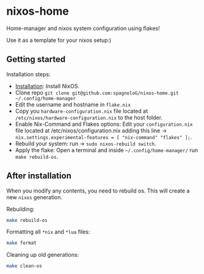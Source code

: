 # nixos-home

Home-manager and nixos system configuration using flakes!

Use it as a template for your nixos setup:)

## Getting started

Installation steps:

- [Installation](https://nixos.org/manual/nixos/stable/index.html#ch-installation): Install NixOS.
- Clone repo `git clone git@github.com:spagnoloG/nixos-home.git ~/.config/home-manager`
- Edit the username and hostname in `flake.nix` 
- Copy you `hardware-configuration.nix` file located at `/etc/nixos/hardware-configuration.nix` to the host folder.
- Enable Nix-Command and Flakes options: Edit your `configuration.nix` file located at /etc/nixos/configuration.nix adding this line -> `nix.settings.experimental-features = [ "nix-command" "flakes" ];`.
- Rebuild your system: run -> `sudo nixos-rebuild switch`. 
- Apply the flake: Open a terminal and inside `~/.config/home-manager/` run `make rebuild-os`.


## After installation

When you modify any contents, you need to rebuild os. This will create a new `nixos` generation.

Rebuilding:

```bash
make rebuild-os
```

Formatting all `*nix`  and `*lua` files:

```bash
make format 
```

Cleaning up old generations:

```bash
make clean-os
```
